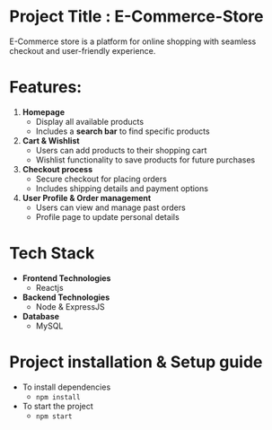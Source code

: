 # Project Title :  E-Commerce-Store  
E-Commerce store is a platform for online shopping with seamless checkout and user-friendly experience.  
# Features: 
1. **Homepage**  
    - Display all available products  
    - Includes a **search bar** to find specific products 
2. **Cart & Wishlist**  
    - Users can add products to their shopping cart  
    - Wishlist functionality to save products for future purchases  
3. **Checkout process**  
   - Secure checkout for placing orders  
   - Includes shipping details and payment options  
4. **User Profile & Order management**  
   - Users can view and manage past orders  
   - Profile page to update personal details 
# Tech Stack  
- **Frontend Technologies**  
  - Reactjs  
- **Backend Technologies**  
  - Node & ExpressJS
- **Database**  
  - MySQL
# Project installation & Setup guide 
   - To install dependencies  
     - `npm install`  
   - To start the project
      - `npm start`
